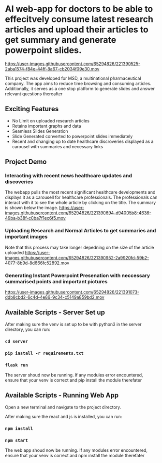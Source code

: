 # AI web-app for doctors to be able to effecitvely consume latest research articles and upload their articles to get summary and generate powerpoint slides.


https://user-images.githubusercontent.com/65294826/221390525-2aba1574-f84e-44ff-8a67-cb2034f09e30.mov


This project was developed for MSD, a multinational pharmaceutical company. The app aims to reduce time browsing and consuming articles. Additionally, it serves as a one stop platform to generate slides and answer relevant questions thereafter

## Exciting Features
- No Limit on uploaded research articles
- Retains important graphs and data
- Seamless Slides Generation
- Slide Generated converted to powerpoint slides immediately
- Recent and changing up to date healthcare discroveries displayed as a carousel with summaries and necessary links

## Project Demo

### Interacting with recent news healthcare updates and discoveries

The webapp pulls the most recent significant healthcare developments and displays it as a carousell for healthcare professionals. The professionals can interact with it to see the whole article by clicking on the title. The summary is shown below the image.
https://user-images.githubusercontent.com/65294826/221390694-d94005b8-4636-49ba-b38f-c0ba7f1ec6f5.mov


### Uploading Research and Normal Articles to get summaries and important images

Note that this process may take longer depedning on the size of the article uploaded
https://user-images.githubusercontent.com/65294826/221390952-2a9920fd-59b2-4077-8b9d-8d666fc52892.mov


### Generating Instant Powerpoint Presenation with neccessary summarised points and important pictures

https://user-images.githubusercontent.com/65294826/221391073-ddb8cbd2-6c4d-4e86-9c34-c5149a859bd2.mov


## Available Scripts - Server Set up

After making sure the venv is set up to be with python3 in the server directory, you can run:

### `cd server ` 
### `pip install -r requirements.txt ` 
### `flask run ` 

The server shoud now be running. If any modules error encountered, ensure that your venv is correct and pip install the module therefater

## Available Scripts - Running Web App

Open a new terminal and navigate to the project directory.

After making sure the react and js is installed, you can run:

### `npm install` 
### `npm start` 

The web app shoud now be running. If any modules error encountered, ensure that your venv is correct and npm install the module therefater

